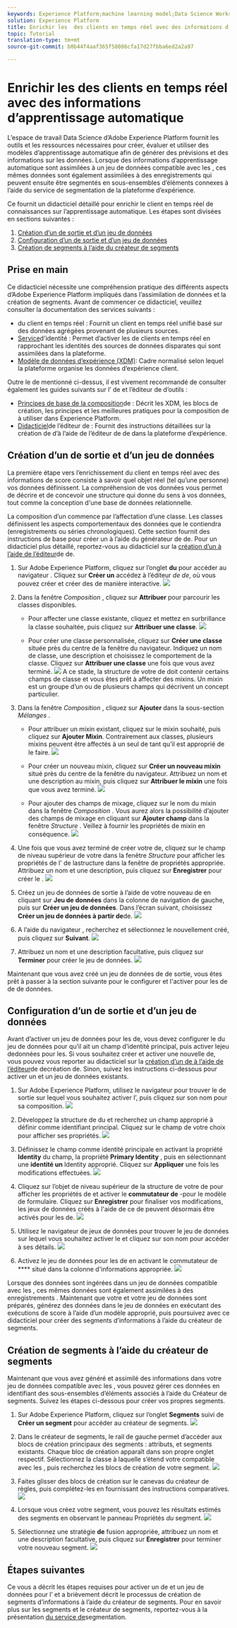 ```yaml
---
keywords: Experience Platform;machine learning model;Data Science Workspace;Real-time Customer Profile;popular topics
solution: Experience Platform
title: Enrichir les  des clients en temps réel avec des informations d’apprentissage automatique
topic: Tutorial
translation-type: tm+mt
source-git-commit: b0b44f4aaf365f58086cfa17d27fbba6ed2a2a97

---
```



# Enrichir les  des clients en temps réel avec des informations d’apprentissage automatique

L’espace de travail Data Science d’Adobe Experience Platform fournit les outils et les ressources nécessaires pour créer, évaluer et utiliser des modèles d’apprentissage automatique afin de générer des prévisions et des informations sur les données. Lorsque des informations d’apprentissage automatique sont assimilées à un jeu de données compatible avec les , ces mêmes données sont également assimilées à des enregistrements  qui peuvent ensuite être segmentés en sous-ensembles d’éléments connexes à l’aide du service de segmentation de la plateforme d’expérience.

Ce fournit un didacticiel détaillé pour enrichir le client en temps réel de connaissances sur l’apprentissage automatique. Les étapes sont divisées en sections suivantes :

1. [Création d’un  de sortie et d’un jeu de données](#create-an-output-schema-and-dataset)
2. [Configuration d’un  de sortie et d’un jeu de données](#configure-an-output-schema-and-dataset)
3. [Création de segments à l’aide du créateur de segments](#create-segments-using-the-segment-builder)

## Prise en main

Ce didacticiel nécessite une compréhension pratique des différents aspects d’Adobe Experience Platform impliqués dans l’assimilation de données  et la création de segments. Avant de commencer ce didacticiel, veuillez consulter la documentation des services suivants :

* [](../../rtcdp/overview.md)du client en temps réel : Fournit un client en temps réel unifié basé sur des données agrégées provenant de plusieurs sources.
* [Service](../../identity-service/home.md)d&#39;identité : Permet d’activer les  de clients en temps réel en rapprochant les identités des sources de données disparates qui sont assimilées dans la plateforme.
* [Modèle de données d’expérience (XDM)](../../xdm/home.md): Cadre normalisé selon lequel la plateforme organise les données d’expérience client.

Outre le  de mentionné ci-dessus, il est vivement recommandé de consulter également les guides suivants sur l’ de et l’éditeur de  d’outils :

* [Principes de base de la composition](../../xdm/schema/composition.md)de  : Décrit les  XDM, les blocs de création, les principes et les meilleures pratiques pour la composition de à utiliser dans Experience Platform.
* [Didacticiel](../../xdm/tutorials/create-schema-ui.md)de l’éditeur de  : Fournit des instructions détaillées sur la création de  d’à l’aide de l’éditeur de  de dans la plateforme d’expérience.

## Création d’un  de sortie et d’un jeu de données

La première étape vers l’enrichissement du client en temps réel avec des informations de score consiste à savoir quel objet réel (tel qu’une personne) vos données définissent. La compréhension de vos données vous permet de décrire et de concevoir une structure qui donne du sens à vos données, tout comme la conception d&#39;une base de données relationnelle.

La composition d’un  commence par l’affectation d’une classe. Les classes définissent les aspects comportementaux des données que le contiendra (enregistrements ou séries chronologiques). Cette section fournit des instructions de base pour créer un  à l’aide du générateur de  de. Pour un didacticiel plus détaillé, reportez-vous au didacticiel sur la [création d’un à l’aide de l’éditeur](../../xdm/tutorials/create-schema-ui.md)de  de.

1. Sur Adobe Experience Platform, cliquez sur l’onglet **du** pour accéder au navigateur . Cliquez sur **Créer un** accédez à l’éditeur *de  de*, où vous pouvez créer et créer des  de manière interactive.
   ![](../images/models-recipes/enrich-rtcdp/schema_browser.png)

2. Dans la fenêtre *Composition* , cliquez sur **Attribuer** pour parcourir les classes disponibles.
   * Pour affecter une classe existante, cliquez et mettez en surbrillance la classe souhaitée, puis cliquez sur **Attribuer une classe**.
      ![](../images/models-recipes/enrich-rtcdp/existing_class.png)

   * Pour créer une classe personnalisée, cliquez sur **Créer une classe** située près du centre de la fenêtre du navigateur. Indiquez un nom de classe, une description et choisissez le comportement de la classe. Cliquez sur **Attribuer une classe** une fois que vous avez terminé.
      ![](../images/models-recipes/enrich-rtcdp/create_new_class.png)
   A ce stade, la structure de votre  de doit contenir certains champs de classe et vous êtes prêt à affecter des mixins. Un mixin est un groupe d’un ou de plusieurs champs qui décrivent un concept particulier.

3. Dans la fenêtre *Composition* , cliquez sur **Ajouter** dans la sous-section *Mélanges* .
   * Pour attribuer un mixin existant, cliquez sur le mixin souhaité, puis cliquez sur **Ajouter Mixin**. Contrairement aux classes, plusieurs mixins peuvent être affectés à un seul  de tant qu’il est approprié de le faire.
      ![](../images/models-recipes/enrich-rtcdp/existing_mixin.png)

   * Pour créer un nouveau mixin, cliquez sur **Créer un nouveau mixin** situé près du centre de la fenêtre du navigateur. Attribuez un nom et une description au mixin, puis cliquez sur **Attribuer le mixin** une fois que vous avez terminé.
      ![](../images/models-recipes/enrich-rtcdp/create_new_mixin.png)

   * Pour ajouter des champs de mixage, cliquez sur le nom du mixin dans la fenêtre *Composition* . Vous aurez alors la possibilité d’ajouter des champs de mixage en cliquant sur **Ajouter champ** dans la fenêtre *Structure* . Veillez à fournir les propriétés de mixin en conséquence.
      ![](../images/models-recipes/enrich-rtcdp/mixin_properties.png)

4. Une fois que vous avez terminé de créer votre  de, cliquez sur le champ de niveau supérieur de votre  dans la fenêtre *Structure* pour afficher les propriétés de l&#39; de lastructure dans la fenêtre de propriétés appropriée. Attribuez un nom et une description, puis cliquez sur **Enregistrer** pour créer le .
   ![](../images/models-recipes/enrich-rtcdp/save_schema.png)

5. Créez un jeu de données de sortie à l’aide de votre nouveau  de en cliquant sur **Jeu de données** dans la colonne de navigation de gauche, puis sur **Créer un jeu de données**. Dans l’écran suivant, choisissez **Créer un jeu de données à partir de**de.
   ![](../images/models-recipes/enrich-rtcdp/dataset_overview.png)

6. A l’aide du navigateur , recherchez et sélectionnez le nouvellement créé, puis cliquez sur **Suivant**.
   ![](../images/models-recipes/enrich-rtcdp/choose_schema.png)

7. Attribuez un nom et une description facultative, puis cliquez sur **Terminer** pour créer le jeu de données.
   ![](../images/models-recipes/enrich-rtcdp/configure_dataset.png)

Maintenant que vous avez créé un jeu de données de de sortie, vous êtes prêt à passer à la section suivante pour le configurer et l&#39;activer pour les  de de  de données.

## Configuration d’un  de sortie et d’un jeu de données

Avant d’activer un jeu de données pour les  de, vous devez configurer le du jeu de données pour qu’il ait un champ d’identité principal, puis activer lejeu dedonnées pour les. Si vous souhaitez créer et activer une nouvelle  de, vous pouvez vous reporter au didacticiel sur la [création d’un  de à l’aide de l’éditeur](../../xdm/tutorials/create-schema-ui.md)de  decréation de. Sinon, suivez les instructions ci-dessous pour activer un  et un jeu de données existants.

1. Sur Adobe Experience Platform, utilisez le navigateur  pour trouver le de sortie  sur lequel vous souhaitez activer l’, puis cliquez sur son nom pour sa composition.
   ![](../images/models-recipes/enrich-rtcdp/schemas.png)

2. Développez la structure de  du et recherchez un champ approprié à définir comme identifiant principal. Cliquez sur le champ de votre choix pour afficher ses propriétés.
   ![](../images/models-recipes/enrich-rtcdp/schema_structure.png)

3. Définissez le champ comme identité principale en activant la propriété **Identity** du champ, la propriété **Primary Identity** , puis en sélectionnant une **identité  un** Identity approprié. Cliquez sur **Appliquer** une fois les modifications effectuées.
   ![](../images/models-recipes/enrich-rtcdp/set_identity.png)

4. Cliquez sur l’objet de niveau supérieur de la structure de votre  de pour afficher les propriétés  de et activer le **commutateur de** -pour le modèle de formulaire. Cliquez sur **Enregistrer** pour finaliser vos modifications, les jeux de données créés à l&#39;aide de ce  de peuvent désormais être activés pour les  de.
   ![](../images/models-recipes/enrich-rtcdp/enable_schema.png)

5. Utilisez le navigateur de jeux de données pour trouver le jeu de données sur lequel vous souhaitez activer le  et cliquez sur son nom pour accéder à ses détails.
   ![](../images/models-recipes/enrich-rtcdp/datasets.png)

6. Activez le jeu de données pour les  de en activant le commutateur de **** situé dans la colonne d&#39;informations appropriée.
   ![](../images/models-recipes/enrich-rtcdp/enable_dataset.png)

Lorsque des données sont ingérées dans un jeu de données compatible avec les , ces mêmes données sont également assimilées à des enregistrements . Maintenant que votre et votre jeu de données sont préparés, générez des données dans le jeu de données en exécutant des exécutions de score à l’aide d’un modèle approprié, puis poursuivez avec ce didacticiel pour créer des segments d’informations à l’aide du créateur de segments.

## Création de segments à l’aide du créateur de segments

Maintenant que vous avez généré et assimilé des informations dans votre jeu de données compatible avec les , vous pouvez gérer ces données en identifiant des sous-ensembles d’éléments associés à l’aide du Créateur de segments. Suivez les étapes ci-dessous pour créer vos propres segments.

1. Sur Adobe Experience Platform, cliquez sur l’onglet **Segments** suivi de **Créer un segment** pour accéder au créateur de segments.
   ![](../images/models-recipes/enrich-rtcdp/segments_overview.png)

2. Dans le créateur de segments, le rail de gauche permet d’accéder aux blocs de création principaux des segments : attributs,  et segments existants. Chaque bloc de création apparaît dans son propre onglet respectif. Sélectionnez la classe à laquelle s’étend votre compatible avec les , puis recherchez les blocs de création de votre segment.
   ![](../images/models-recipes/enrich-rtcdp/segment_builder.png)

3. Faites glisser des blocs de création sur le canevas du créateur de règles, puis complétez-les en fournissant des instructions comparatives.
   ![](../images/models-recipes/enrich-rtcdp/drag_fill.gif)

4. Lorsque vous créez votre segment, vous pouvez  les résultats estimés des segments en observant le panneau Propriétés *du* segment.
   ![](../images/models-recipes/enrich-rtcdp/preview_segment.gif)

5. Sélectionnez une stratégie **de** fusion appropriée, attribuez un nom et une description facultative, puis cliquez sur **Enregistrer** pour terminer votre nouveau segment.
   ![](../images/models-recipes/enrich-rtcdp/save_segment.png)


## Étapes suivantes

Ce vous a  décrit les étapes requises pour activer un  de et un jeu de données pour l’ et a brièvement décrit le processus de création de segments d’informations à l’aide du créateur de segments. Pour en savoir plus sur les segments et le créateur de segments, reportez-vous à la présentation [du service de](../../segmentation/home.md)segmentation.